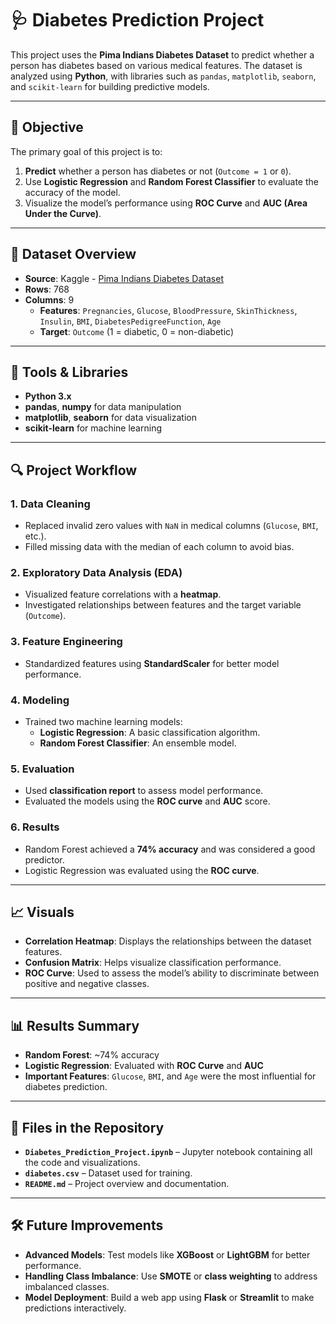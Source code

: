 # 🩺 Diabetes Prediction Project

This project uses the **Pima Indians Diabetes Dataset** to predict whether a person has diabetes based on various medical features. The dataset is analyzed using **Python**, with libraries such as `pandas`, `matplotlib`, `seaborn`, and `scikit-learn` for building predictive models.

---

## 📌 Objective

The primary goal of this project is to:
1. **Predict** whether a person has diabetes or not (`Outcome = 1` or `0`).
2. Use **Logistic Regression** and **Random Forest Classifier** to evaluate the accuracy of the model.
3. Visualize the model’s performance using **ROC Curve** and **AUC (Area Under the Curve)**.

---

## 📂 Dataset Overview

- **Source**: Kaggle - [Pima Indians Diabetes Dataset](https://www.kaggle.com/datasets/mathchi/diabetes-data-set)
- **Rows**: 768
- **Columns**: 9
  - **Features**: `Pregnancies`, `Glucose`, `BloodPressure`, `SkinThickness`, `Insulin`, `BMI`, `DiabetesPedigreeFunction`, `Age`
  - **Target**: `Outcome` (1 = diabetic, 0 = non-diabetic)

---

## 🔧 Tools & Libraries

- **Python 3.x**
- **pandas**, **numpy** for data manipulation
- **matplotlib**, **seaborn** for data visualization
- **scikit-learn** for machine learning

---

## 🔍 Project Workflow

### 1. **Data Cleaning**
- Replaced invalid zero values with `NaN` in medical columns (`Glucose`, `BMI`, etc.).
- Filled missing data with the median of each column to avoid bias.

### 2. **Exploratory Data Analysis (EDA)**
- Visualized feature correlations with a **heatmap**.
- Investigated relationships between features and the target variable (`Outcome`).

### 3. **Feature Engineering**
- Standardized features using **StandardScaler** for better model performance.

### 4. **Modeling**
- Trained two machine learning models:
  - **Logistic Regression**: A basic classification algorithm.
  - **Random Forest Classifier**: An ensemble model.
  
### 5. **Evaluation**
- Used **classification report** to assess model performance.
- Evaluated the models using the **ROC curve** and **AUC** score.

### 6. **Results**
- Random Forest achieved a **74% accuracy** and was considered a good predictor.
- Logistic Regression was evaluated using the **ROC curve**.

---

## 📈 Visuals

- **Correlation Heatmap**: Displays the relationships between the dataset features.
- **Confusion Matrix**: Helps visualize classification performance.
- **ROC Curve**: Used to assess the model’s ability to discriminate between positive and negative classes.

---

## 📊 Results Summary

- **Random Forest**: ~74% accuracy
- **Logistic Regression**: Evaluated with **ROC Curve** and **AUC**
- **Important Features**: `Glucose`, `BMI`, and `Age` were the most influential for diabetes prediction.

---

## 📝 Files in the Repository

- **`Diabetes_Prediction_Project.ipynb`** – Jupyter notebook containing all the code and visualizations.
- **`diabetes.csv`** – Dataset used for training.
- **`README.md`** – Project overview and documentation.

---

## 🛠️ Future Improvements

- **Advanced Models**: Test models like **XGBoost** or **LightGBM** for better performance.
- **Handling Class Imbalance**: Use **SMOTE** or **class weighting** to address imbalanced classes.
- **Model Deployment**: Build a web app using **Flask** or **Streamlit** to make predictions interactively.



